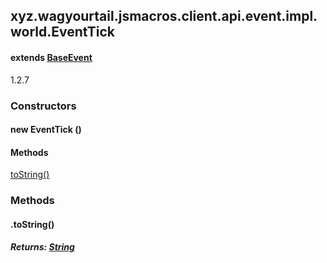 

xyz.wagyourtail.jsmacros.client.api.event.impl.world.EventTick
--------------------------------------------------------------

#### extends [BaseEvent](1.9.2/xyz/wagyourtail/jsmacros/core/event/BaseEvent.html)

1.2.7

### Constructors

#### new EventTick ()




#### Methods

[toString()](#toString-)



### Methods

#### .toString()


##### Returns: [String](https://docs.oracle.com/javase/8/docs/api/index.html?java/lang/String.html)




